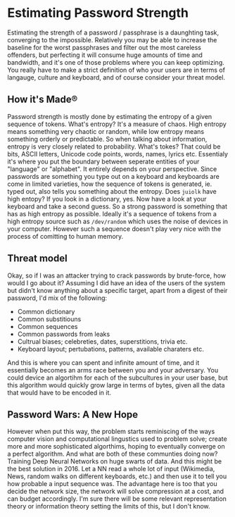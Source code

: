# Estimating Password Strength

Estimating the strength of a password / passphrase is a daunghting task, converging to the impossible. Relatively you may be able to increase the baseline for the worst passphrases and filter out the most careless offenders, but perfecting it will consume huge amounts of time and bandwidth, and it's one of those problems where you can keep optimizing. You really have to make a strict definition of who your users are in terms of langauge, culture and keyboard, and of course consider your threat model.

## How it's Made®
Password strength is mostly done by estimating the entropy of a given sequence of tokens. What's entropy? It's a measure of chaos. High entropy means something very chaotic or random, while low entropy means something orderly or predictable. So when talking about information, entropy is very closely related to probability. What's tokes? That could be bits, ASCII letters, Unicode code points, words, names, lyrics etc. Essentialy it's where you put the boundary between seperate entities of your "language" or "alphabet". It entirely depends on your perspective.
Since passwords are something you type out on a keyboard and keyboards are come in limited varieties, how the sequence of tokens is generated, ie. typed out, also tells you something about the entropy. Does `juiolk` have high entopy? If you look in a dictionary, yes. Now have a look at your keyboard and take a second guess.
So a strong password is something that has as high entropy as possible. Ideally it's a sequence of tokens from a high entropy source such as `/dev/random` which uses the noise of devices in your computer. However such a sequence doesn't play very nice with the process of comitting to human memory.

## Threat model 
Okay, so if I was an attacker trying to crack passwords by brute-force, how would I go about it? Assuming I did have an idea of the users of the system but didn't know anything about a specific target, apart from a digest of their password, I'd mix of the following:

* Common dictionary
* Common substitiouns
* Common sequences
* Common passwords from leaks
* Cultrual biases; celebreties, dates, superstitions, trivia etc.
* Keyboard layout; pertubations, patterns, available charaters etc.

And this is where you can spent and infinite amount of time, and it essentially becomes an arms race between you and your adversary. You could device an algortihm for each of the subcultures in your user base, but this algorithm would quickly grow large in terms of bytes, given all the data that would have to be encoded in it.

## Password Wars: A New Hope
However when put this way, the problem starts reminiscing of the ways computer vision and computational lingustics used to problem solve; create more and more sophisticated algorthims, hoping to eventually converge on a perfect algorithm. And what are both of these communties doing now? Training Deep Neural Networks on huge swarts of data. And this might be the best solution in 2016. Let a NN read a whole lot of input (Wikimedia, News, random walks on different keyboards, etc.) and then use it to tell you how probable a input sequence was. The advantage here is too that you decide the network size, the network will solve compression at a cost, and can budget accordingly. I'm sure there will be some relevant representation theory or information theory setting the limits of this, but I don't know. 